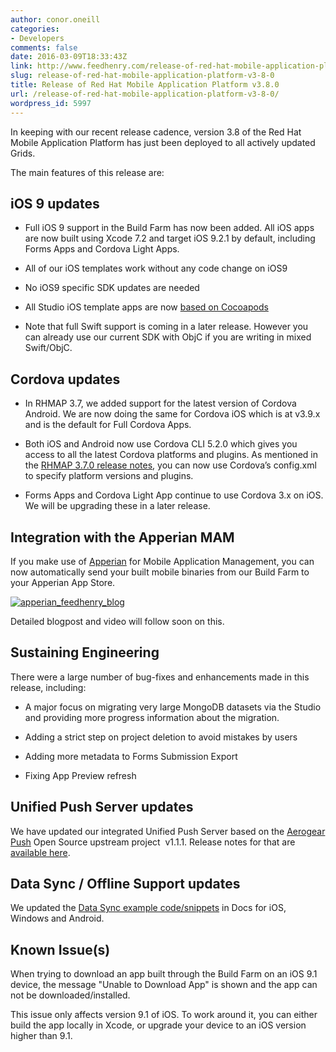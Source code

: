 ```yaml
---
author: conor.oneill
categories:
- Developers
comments: false
date: 2016-03-09T18:33:43Z
link: http://www.feedhenry.com/release-of-red-hat-mobile-application-platform-v3-8-0/
slug: release-of-red-hat-mobile-application-platform-v3-8-0
title: Release of Red Hat Mobile Application Platform v3.8.0
url: /release-of-red-hat-mobile-application-platform-v3-8-0/
wordpress_id: 5997
---
```


In keeping with our recent release cadence, version 3.8 of the Red Hat Mobile Application Platform has just been deployed to all actively updated Grids.

The main features of this release are:



## iOS 9 updates






    
  * Full iOS 9 support in the Build Farm has now been added. All iOS apps are now built using Xcode 7.2 and target iOS 9.2.1 by default, including Forms Apps and Cordova Light Apps.

    
  * All of our iOS templates work without any code change on iOS9

    
  * No iOS9 specific SDK updates are needed

    
  * All Studio iOS template apps are now [based on Cocoapods](http://www.redhat.com/blog/mobile/cocoapods-and-rhmap-a-love-story/)

    
  * Note that full Swift support is coming in a later release. However you can already use our current SDK with ObjC if you are writing in mixed Swift/ObjC.





## Cordova updates






    
  * In RHMAP 3.7, we added support for the latest version of Cordova Android. We are now doing the same for Cordova iOS which is at v3.9.x and is the default for Full Cordova Apps.

    
  * Both iOS and Android now use Cordova CLI 5.2.0 which gives you access to all the latest Cordova platforms and plugins. As mentioned in the [RHMAP 3.7.0 release notes](http://www.redhat.com/blog/mobile/release-of-rhmap-3-7-including-api-mapper-preview/), you can now use Cordova’s config.xml to specify platform versions and plugins.

    
  * Forms Apps and Cordova Light App continue to use Cordova 3.x on iOS. We will be upgrading these in a later release.





## Integration with the Apperian MAM



If you make use of [Apperian](https://www.apperian.com/) for Mobile Application Management, you can now automatically send your built mobile binaries from our Build Farm to your Apperian App Store.

[![apperian_feedhenry_blog](/wp-content/uploads/2016/03/apperian_feedhenry_blog.png)](/wp-content/uploads/2016/03/apperian_feedhenry_blog.png)

Detailed blogpost and video will follow soon on this.



## Sustaining Engineering



There were a large number of bug-fixes and enhancements made in this release, including:




    
  * A major focus on migrating very large MongoDB datasets via the Studio and providing more progress information about the migration.

    
  * Adding a strict step on project deletion to avoid mistakes by users

    
  * Adding more metadata to Forms Submission Export

    
  * Fixing App Preview refresh





## Unified Push Server updates



We have updated our integrated Unified Push Server based on the [Aerogear Push](https://aerogear.org/push/) Open Source upstream project  v1.1.1. Release notes for that are [available here](https://issues.jboss.org/secure/ReleaseNote.jspa?projectId=12313724&version=12327457&_sscc=t).



## Data Sync / Offline Support updates



We updated the [Data Sync example code/snippets](http://docs.feedhenry.com/v3/api/api_sync.html) in Docs for iOS, Windows and Android.



## Known Issue(s)



When trying to download an app built through the Build Farm on an iOS 9.1 device, the message "Unable to Download App" is shown and the app can not be downloaded/installed.

This issue only affects version 9.1 of iOS. To work around it, you can either build the app locally in Xcode, or upgrade your device to an iOS version higher than 9.1.
